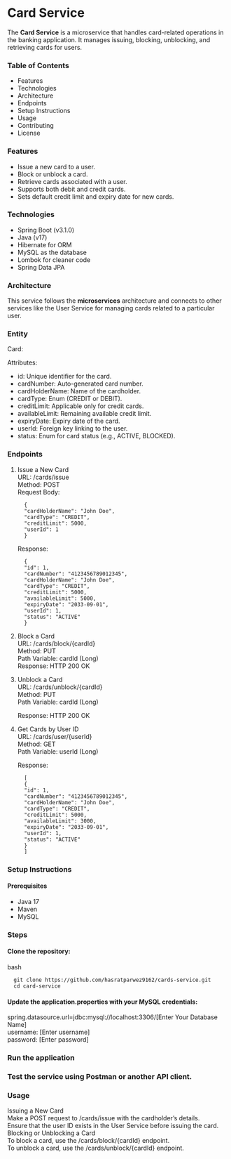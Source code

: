 # Card Service

The **Card Service** is a microservice that handles card-related operations in the banking application. It manages issuing, blocking, unblocking, and retrieving cards for users.

### Table of Contents

* Features
* Technologies
* Architecture
* Endpoints
* Setup Instructions
* Usage
* Contributing
* License

### Features

* Issue a new card to a user.
* Block or unblock a card.
* Retrieve cards associated with a user.
* Supports both debit and credit cards.
* Sets default credit limit and expiry date for new cards.

### Technologies

* Spring Boot (v3.1.0)
* Java (v17)
* Hibernate for ORM
* MySQL as the database
* Lombok for cleaner code
* Spring Data JPA

[//]: # (* JUnit for testing)

### Architecture

This service follows the **microservices** architecture and connects to other services like the User Service for managing cards related to a particular user.

### Entity

Card:

Attributes:
* id: Unique identifier for the card.
* cardNumber: Auto-generated card number.
* cardHolderName: Name of the cardholder.
* cardType: Enum (CREDIT or DEBIT).
* creditLimit: Applicable only for credit cards.
* availableLimit: Remaining available credit limit.
* expiryDate: Expiry date of the card.
* userId: Foreign key linking to the user.
* status: Enum for card status (e.g., ACTIVE, BLOCKED).

### Endpoints

1. Issue a New Card <br>
      URL: /cards/issue <br>
      Method: POST <br>
      Request Body:

         {
         "cardHolderName": "John Doe",
         "cardType": "CREDIT",
         "creditLimit": 5000,
         "userId": 1
         }
   Response:

         {
         "id": 1,
         "cardNumber": "4123456789012345",
         "cardHolderName": "John Doe",
         "cardType": "CREDIT",
         "creditLimit": 5000,
         "availableLimit": 5000,
         "expiryDate": "2033-09-01",
         "userId": 1,
         "status": "ACTIVE"
         }
2. Block a Card <br>
      URL: /cards/block/{cardId} <br>
      Method: PUT <br>
      Path Variable: cardId (Long) <br>
      Response: HTTP 200 OK<br>

3. Unblock a Card<br>
   URL: /cards/unblock/{cardId}<br>
   Method: PUT<br>
   Path Variable: cardId (Long)<br>

   Response: HTTP 200 OK

4. Get Cards by User ID <br>
   URL: /cards/user/{userId} <br>
   Method: GET <br>
   Path Variable: userId (Long) <br>

   Response:

         [
         {
         "id": 1,
         "cardNumber": "4123456789012345",
         "cardHolderName": "John Doe",
         "cardType": "CREDIT",
         "creditLimit": 5000,
         "availableLimit": 3000,
         "expiryDate": "2033-09-01",
         "userId": 1,
         "status": "ACTIVE"
         }
         ]
### Setup Instructions
   #### Prerequisites
   * Java 17
   * Maven
   * MySQL
### Steps
   #### Clone the repository:

bash

      git clone https://github.com/hasratparwez9162/cards-service.git
      cd card-service
#### Update the application.properties with your MySQL credentials:
spring.datasource.url=jdbc:mysql://localhost:3306/[Enter Your Database Name] <br>
username: [Enter username] <br>
password: [Enter password]

### Run the application



### Test the service using Postman or another API client.

### Usage
Issuing a New Card <br>
Make a POST request to /cards/issue with the cardholder’s details. <br>
Ensure that the user ID exists in the User Service before issuing the card. <br>
Blocking or Unblocking a Card <br>
To block a card, use the /cards/block/{cardId} endpoint. <br>
To unblock a card, use the /cards/unblock/{cardId} endpoint. <br>
